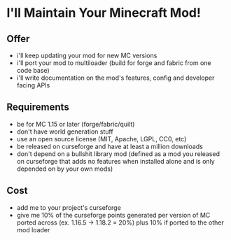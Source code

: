 # I'll Maintain Your Minecraft Mod!

## Offer

- i'll keep updating your mod for new MC versions
- i'll port your mod to multiloader (build for forge and fabric from one code base)
- i'll write documentation on the mod's features, config and developer facing APIs

## Requirements

- be for MC 1.15 or later (forge/fabric/quilt)
- don't have world generation stuff 
- use an open source license (MIT, Apache, LGPL, CC0, etc)
- be released on curseforge and have at least a million downloads
- don't depend on a bullshit library mod (defined as a mod you released on curseforge that adds no features when installed alone and is only depended on by your own mods)

## Cost

- add me to your project's curseforge 
- give me 10% of the curseforge points generated per version of MC ported across (ex. 1.16.5 -> 1.18.2 = 20%) plus 10% if ported to the other mod loader
